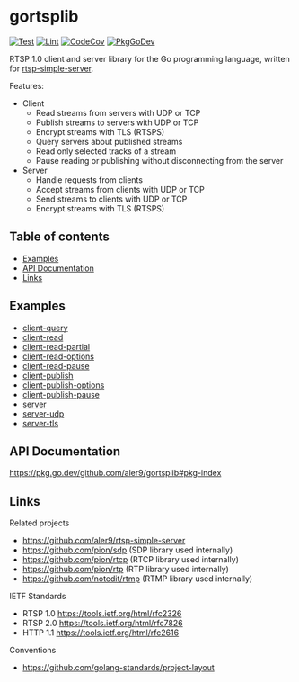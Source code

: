 
# gortsplib

[![Test](https://github.com/aler9/gortsplib/workflows/test/badge.svg)](https://github.com/aler9/gortsplib/actions?query=workflow:test)
[![Lint](https://github.com/aler9/gortsplib/workflows/lint/badge.svg)](https://github.com/aler9/gortsplib/actions?query=workflow:lint)
[![CodeCov](https://codecov.io/gh/aler9/gortsplib/branch/main/graph/badge.svg)](https://codecov.io/gh/aler9/gortsplib/branch/main)
[![PkgGoDev](https://pkg.go.dev/badge/github.com/aler9/gortsplib)](https://pkg.go.dev/github.com/aler9/gortsplib#pkg-index)

RTSP 1.0 client and server library for the Go programming language, written for [rtsp-simple-server](https://github.com/aler9/rtsp-simple-server).

Features:

* Client
  * Read streams from servers with UDP or TCP
  * Publish streams to servers with UDP or TCP
  * Encrypt streams with TLS (RTSPS)
  * Query servers about published streams
  * Read only selected tracks of a stream
  * Pause reading or publishing without disconnecting from the server
* Server
  * Handle requests from clients
  * Accept streams from clients with UDP or TCP
  * Send streams to clients with UDP or TCP
  * Encrypt streams with TLS (RTSPS)

## Table of contents

* [Examples](#examples)
* [API Documentation](#api-documentation)
* [Links](#links)

## Examples

* [client-query](examples/client-query/main.go)
* [client-read](examples/client-read/main.go)
* [client-read-partial](examples/client-read-partial/main.go)
* [client-read-options](examples/client-read-options/main.go)
* [client-read-pause](examples/client-read-pause/main.go)
* [client-publish](examples/client-publish/main.go)
* [client-publish-options](examples/client-publish-options/main.go)
* [client-publish-pause](examples/client-publish-pause/main.go)
* [server](examples/server/main.go)
* [server-udp](examples/server-udp/main.go)
* [server-tls](examples/server-tls/main.go)

## API Documentation

https://pkg.go.dev/github.com/aler9/gortsplib#pkg-index

## Links

Related projects

* https://github.com/aler9/rtsp-simple-server
* https://github.com/pion/sdp (SDP library used internally)
* https://github.com/pion/rtcp (RTCP library used internally)
* https://github.com/pion/rtp (RTP library used internally)
* https://github.com/notedit/rtmp (RTMP library used internally)

IETF Standards

* RTSP 1.0 https://tools.ietf.org/html/rfc2326
* RTSP 2.0 https://tools.ietf.org/html/rfc7826
* HTTP 1.1 https://tools.ietf.org/html/rfc2616

Conventions

* https://github.com/golang-standards/project-layout
